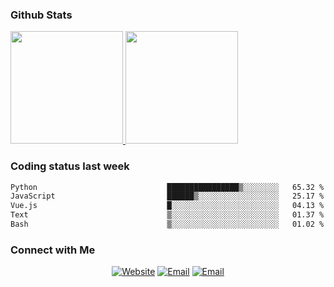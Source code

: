 
### Github Stats

<a href="https://github.com/lileixuan">
  <img height="180em" src="https://github-readme-stats.vercel.app/api?username=lileixuan&theme=buefy&show_icons=true" />
  <img height="180em" src="https://github-readme-stats.vercel.app/api/top-langs/?username=lileixuan&theme=buefy&layout=compact" />
</a>

### Coding status last week 

<!--START_SECTION:waka-->

```txt
Python                             ████████████████▒░░░░░░░░   65.32 %
JavaScript                         ██████▒░░░░░░░░░░░░░░░░░░   25.17 %
Vue.js                             █░░░░░░░░░░░░░░░░░░░░░░░░   04.13 %
Text                               ▒░░░░░░░░░░░░░░░░░░░░░░░░   01.37 %
Bash                               ▒░░░░░░░░░░░░░░░░░░░░░░░░   01.02 %
```

<!--END_SECTION:waka-->

### Connect with Me 

<p align="center">
<a href="https://www.koomu.cn/"><img alt="Website" src="https://img.shields.io/badge/Website-www.koomu.cn-blue?style=flat-square&logo=google-chrome"></a>
<a href="mailto:lileixuan@gmail.com"><img alt="Email" src="https://img.shields.io/badge/Email-lileixuan@gmail.com-blue?style=flat-square&logo=gmail"></a>
<a href="https://www.koomu.cn/rss/"><img alt="Email" src="https://img.shields.io/badge/RSS-www.koomu.cn%2Frss%2F-blue?style=flat-square&logo=rss"></a>


</p>
